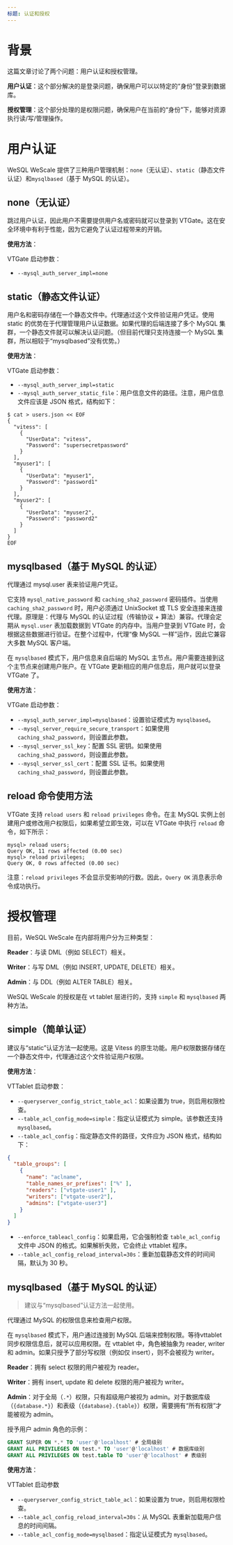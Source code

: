 ```yaml
---
标题: 认证和授权
---
```


# 背景

这篇文章讨论了两个问题：用户认证和授权管理。

**用户认证**：这个部分解决的是登录问题，确保用户可以以特定的“身份”登录到数据库。

**授权管理**：这个部分处理的是权限问题，确保用户在当前的“身份”下，能够对资源执行读/写/管理操作。

# 用户认证

WeSQL WeScale 提供了三种用户管理机制：`none`（无认证）、`static`（静态文件认证）和`mysqlbased`（基于 MySQL 的认证）。

## none（无认证）
跳过用户认证，因此用户不需要提供用户名或密码就可以登录到 VTGate。这在安全环境中有利于性能，因为它避免了认证过程带来的开销。

**使用方法**：

VTGate 启动参数：
+ `--mysql_auth_server_impl=none`

## static（静态文件认证）
用户名和密码存储在一个静态文件中。代理通过这个文件验证用户凭证。使用 static 的优势在于代理管理用户认证数据。如果代理的后端连接了多个 MySQL 集群，一个静态文件就可以解决认证问题。（但目前代理只支持连接一个 MySQL 集群，所以相较于“mysqlbased”没有优势。）

**使用方法**：

VTGate 启动参数：
+ `--mysql_auth_server_impl=static`
+ `--mysql_auth_server_static_file`：用户信息文件的路径。注意，用户信息文件应该是 JSON 格式，结构如下：

```shell
$ cat > users.json << EOF
{
  "vitess": [
    {
      "UserData": "vitess",
      "Password": "supersecretpassword"
    }
  ],
  "myuser1": [
    {
      "UserData": "myuser1",
      "Password": "password1"
    }
  ],
  "myuser2": [
    {
      "UserData": "myuser2",
      "Password": "password2"
    }
  ]
}
EOF
```

## mysqlbased（基于 MySQL 的认证）
代理通过 mysql.user 表来验证用户凭证。

它支持 `mysql_native_password` 和 `caching_sha2_password` 密码插件。当使用 `caching_sha2_password` 时，用户必须通过 UnixSocket 或 TLS 安全连接来连接代理。原理是：代理与 MySQL 的认证过程（传输协议 + 算法）兼容。代理会定期从 `mysql.user` 表加载数据到 VTGate 的内存中。当用户登录到 VTGate 时，会根据这些数据进行验证。在整个过程中，代理“像 MySQL 一样”运作，因此它兼容大多数 MySQL 客户端。

在 `mysqlbased` 模式下，用户信息来自后端的 MySQL 主节点。用户需要连接到这个主节点来创建用户账户。在 VTGate 更新相应的用户信息后，用户就可以登录 VTGate 了。

**使用方法**：

VTGate 启动参数：

+ `--mysql_auth_server_impl=mysqlbased`：设置验证模式为 `mysqlbased`。
+ `--mysql_server_require_secure_transport`：如果使用 `caching_sha2_password`，则设置此参数。
+ `--mysql_server_ssl_key`：配置 SSL 密钥。如果使用 `caching_sha2_password`，则设置此参数。
+ `--mysql_server_ssl_cert`：配置 SSL 证书。如果使用 `caching_sha2_password`，则设置此参数。

## reload 命令使用方法
VTGate 支持 `reload users` 和 `reload privileges` 命令。在主 MySQL 实例上创建用户或修改用户权限后，如果希望立即生效，可以在 VTGate 中执行 `reload` 命令，如下所示：
```
mysql> reload users;
Query OK, 11 rows affected (0.00 sec)
mysql> reload privileges;
Query OK, 0 rows affected (0.00 sec)
```
注意：`reload privileges` 不会显示受影响的行数。因此，`Query OK` 消息表示命令成功执行。

# 授权管理
目前，WeSQL WeScale 在内部将用户分为三种类型：

**Reader**：与读 DML（例如 SELECT）相关。

**Writer**：与写 DML（例如 INSERT, UPDATE, DELETE）相关。

**Admin**：与 DDL（例如 ALTER TABLE）相关。

WeSQL WeScale 的授权是在 vt tablet 层进行的，支持 `simple` 和 `mysqlbased` 两种方法。

## simple（简单认证）
建议与“static”认证方法一起使用。这是 Vitess 的原生功能。用户权限数据存储在一个静态文件中，代理通过这个文件验证用户权限。

**使用方法**：

VTTablet 启动参数：

+ `--queryserver_config_strict_table_acl`：如果设置为 true，则启用权限检查。
+ `--table_acl_config_mode=simple`：指定认证模式为 simple。该参数还支持 `mysqlbased`。
+ `--table_acl_config`：指定静态文件的路径，文件应为 JSON 格式，结构如下：

```json
{
  "table_groups": [
    {
      "name": "aclname",
      "table_names_or_prefixes": ["%" ],
      "readers": ["vtgate-user1" ],
      "writers": ["vtgate-user2"],
      "admins": ["vtgate-user3"]
    }
  ]
}
```
- `--enforce_tableacl_config`：如果启用，它会强制检查 `table_acl_config` 文件中 JSON 的格式。如果解析失败，它会终止 vttablet 程序。
- `--table_acl_config_reload_interval=30s`：重新加载静态文件的时间间隔，默认为 30 秒。

## mysqlbased（基于 MySQL 的认证）

> 建议与“mysqlbased”认证方法一起使用。

代理通过 MySQL 的权限信息来检查用户权限。

在 `mysqlbased` 模式下，用户通过连接到 MySQL 后端来控制权限。等待vttablet同步权限信息后，就可以应用权限。在 vttablet 中，角色被抽象为 reader, writer 和 admin。如果只授予了部分写权限（例如仅 insert），则不会被视为 writer。

**Reader**：拥有 select 权限的用户被视为 reader。

**Writer**：拥有 insert, update 和 delete 权限的用户被视为 writer。

**Admin**：对于全局（`.*`）权限，只有超级用户被视为 admin。对于数据库级（`{database.*}`）和表级（`{database}.{table}`）权限，需要拥有“所有权限”才能被视为 admin。

授予用户 admin 角色的示例：
```sql
GRANT SUPER ON *.* TO 'user'@'localhost' # 全局级别
GRANT ALL PRIVILEGES ON test.* TO 'user'@'localhost' # 数据库级别
GRANT ALL PRIVILEGES ON test.table TO 'user'@'localhost' # 表级别
```

**使用方法**：

VTTablet 启动参数

+ `--queryserver_config_strict_table_acl`：如果设置为 true，则启用权限检查。
+ `--table_acl_config_reload_interval=30s`：从 MySQL 表重新加载用户信息的时间间隔。
+ `--table_acl_config_mode=mysqlbased`：指定认证模式为 `mysqlbased`。